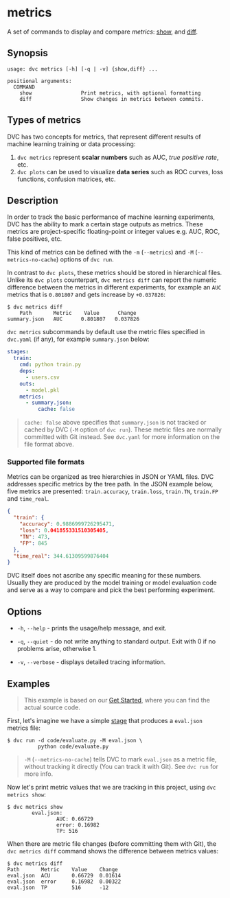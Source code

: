# metrics

A set of commands to display and compare _metrics_:
[show](/doc/command-reference/metrics/show), and
[diff](/doc/command-reference/metrics/diff).

## Synopsis

```usage
usage: dvc metrics [-h] [-q | -v] {show,diff} ...

positional arguments:
  COMMAND
    show                Print metrics, with optional formatting
    diff                Show changes in metrics between commits.
```

## Types of metrics

DVC has two concepts for metrics, that represent different results of machine
learning training or data processing:

1. `dvc metrics` represent **scalar numbers** such as AUC, _true positive rate_,
   etc.
2. `dvc plots` can be used to visualize **data series** such as ROC curves, loss
   functions, confusion matrices, etc.

## Description

In order to track the basic performance of machine learning experiments, DVC has
the ability to mark a certain stage <abbr>outputs</abbr> as metrics. These
metrics are project-specific floating-point or integer values e.g. AUC, ROC,
false positives, etc.

This kind of metrics can be defined with the `-m` (`--metrics`) and `-M`
(`--metrics-no-cache`) options of `dvc run`.

In contrast to `dvc plots`, these metrics should be stored in hierarchical
files. Unlike its `dvc plots` counterpart, `dvc metrics diff` can report the
numeric difference between the metrics in different experiments, for example an
`AUC` metrics that is `0.801807` and gets increase by `+0.037826`:

```dvc
$ dvc metrics diff
    Path       Metric    Value      Change
summary.json   AUC      0.801807   0.037826
```

`dvc metrics` subcommands by default use the metric files specified in
`dvc.yaml` (if any), for example `summary.json` below:

```yaml
stages:
  train:
    cmd: python train.py
    deps:
      - users.csv
    outs:
      - model.pkl
    metrics:
      - summary.json:
          cache: false
```

> `cache: false` above specifies that `summary.json` is not tracked or
> <abbr>cached</abbr> by DVC (`-M` option of `dvc run`). These metric files are
> normally committed with Git instead. See `dvc.yaml` for more information on
> the file format above.

### Supported file formats

Metrics can be organized as tree hierarchies in JSON or YAML files. DVC
addresses specific metrics by the tree path. In the JSON example below, five
metrics are presented: `train.accuracy`, `train.loss`, `train.TN`, `train.FP`
and `time_real`.

```json
{
  "train": {
    "accuracy": 0.9886999726295471,
    "loss": 0.041855331510305405,
    "TN": 473,
    "FP": 845
  },
  "time_real": 344.61309599876404
}
```

DVC itself does not ascribe any specific meaning for these numbers. Usually they
are produced by the model training or model evaluation code and serve as a way
to compare and pick the best performing experiment.

## Options

- `-h`, `--help` - prints the usage/help message, and exit.

- `-q`, `--quiet` - do not write anything to standard output. Exit with 0 if no
  problems arise, otherwise 1.

- `-v`, `--verbose` - displays detailed tracing information.

## Examples

> This example is based on our
> [Get Started](/doc/tutorials/get-started/experiments#project-metrics), where
> you can find the actual source code.

First, let's imagine we have a simple [stage](/doc/command-reference/run) that
produces a `eval.json` metrics file:

```dvc
$ dvc run -d code/evaluate.py -M eval.json \
          python code/evaluate.py
```

> `-M` (`--metrics-no-cache`) tells DVC to mark `eval.json` as a metric file,
> without tracking it directly (You can track it with Git). See `dvc run` for
> more info.

Now let's print metric values that we are tracking in this <abbr>project</abbr>,
using `dvc metrics show`:

```dvc
$ dvc metrics show
        eval.json:
                AUC: 0.66729
                error: 0.16982
                TP: 516
```

When there are metric file changes (before committing them with Git), the
`dvc metrics diff` command shows the difference between metrics values:

```dvc
$ dvc metrics diff
Path       Metric    Value    Change
eval.json  ACU       0.66729  0.01614
eval.json  error     0.16982  0.00322
eval.json  TP        516      -12
```

